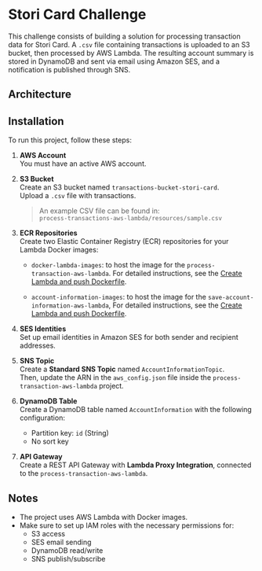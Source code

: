 # Stori Card Challenge

This challenge consists of building a solution for processing transaction data for Stori Card. A `.csv` file containing transactions is uploaded to an S3 bucket, then processed by AWS Lambda. The resulting account summary is stored in DynamoDB and sent via email using Amazon SES, and a notification is published through SNS.

## Architecture


## Installation

To run this project, follow these steps:

1. **AWS Account**  
   You must have an active AWS account.

2. **S3 Bucket**  
   Create an S3 bucket named `transactions-bucket-stori-card`.  
   Upload a `.csv` file with transactions.
   > An example CSV file can be found in:  
   > `process-transactions-aws-lambda/resources/sample.csv`

3. **ECR Repositories**  
   Create two Elastic Container Registry (ECR) repositories for your Lambda Docker images:

    - `docker-lambda-images`: to host the image for the `process-transaction-aws-lambda`. For detailed instructions, see the [Create Lambda and push Dockerfile](./process-transactions-aws-lambda/README.md).

     - `account-information-images`: to host the image for the `save-account-information-aws-lambda`, For detailed instructions, see the [Create Lambda and push Dockerfile](./save-account-information-aws-lambda/README.md). 

4. **SES Identities**  
   Set up email identities in Amazon SES for both sender and recipient addresses.

5. **SNS Topic**  
   Create a **Standard SNS Topic** named `AccountInformationTopic`.  
   Then, update the ARN in the `aws_config.json` file inside the `process-transaction-aws-lambda` project.

6. **DynamoDB Table**  
   Create a DynamoDB table named `AccountInformation` with the following configuration:

    - Partition key: `id` (String)
    - No sort key

7. **API Gateway**  
   Create a REST API Gateway with **Lambda Proxy Integration**, connected to the `process-transaction-aws-lambda`.

## Notes

- The project uses AWS Lambda with Docker images.
- Make sure to set up IAM roles with the necessary permissions for:
    - S3 access
    - SES email sending
    - DynamoDB read/write
    - SNS publish/subscribe
